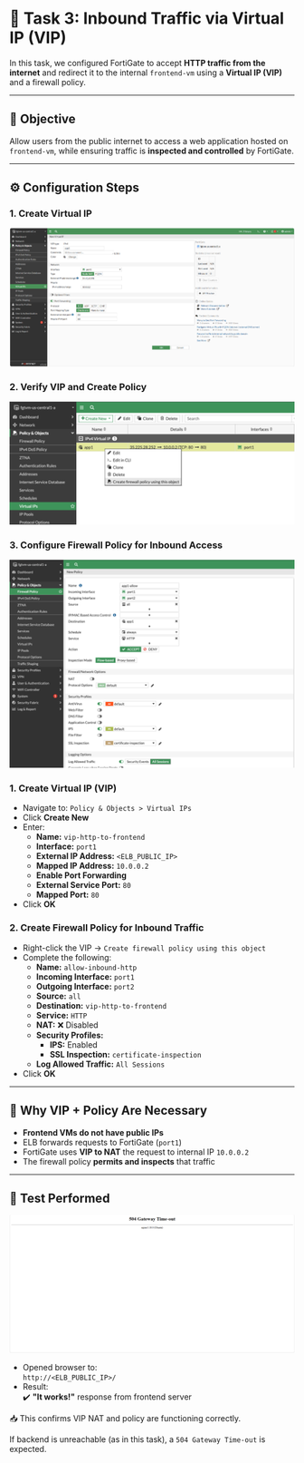 # 🔐 Task 3: Inbound Traffic via Virtual IP (VIP)

In this task, we configured FortiGate to accept **HTTP traffic from the internet** and redirect it to the internal `frontend-vm` using a **Virtual IP (VIP)** and a firewall policy.

---

## 🎯 Objective

Allow users from the public internet to access a web application hosted on `frontend-vm`, while ensuring traffic is **inspected and controlled** by FortiGate.

---

## ⚙️ Configuration Steps

### 1. Create Virtual IP
![VIP Creation](../screenshots/task3-vip-creation.png)

### 2. Verify VIP and Create Policy
![VIP in List](../screenshots/task3-vip-list.png)

### 3. Configure Firewall Policy for Inbound Access
![Inbound Policy Configuration](../screenshots/task3-inbound-policy.png)

### 1. Create Virtual IP (VIP)
- Navigate to: `Policy & Objects > Virtual IPs`
- Click **Create New**
- Enter:
  - **Name:** `vip-http-to-frontend`
  - **Interface:** `port1`
  - **External IP Address:** `<ELB_PUBLIC_IP>`
  - **Mapped IP Address:** `10.0.0.2`
  - **Enable Port Forwarding**
  - **External Service Port:** `80`
  - **Mapped Port:** `80`
- Click **OK**

### 2. Create Firewall Policy for Inbound Traffic
- Right-click the VIP → `Create firewall policy using this object`
- Complete the following:
  - **Name:** `allow-inbound-http`
  - **Incoming Interface:** `port1`
  - **Outgoing Interface:** `port2`
  - **Source:** `all`
  - **Destination:** `vip-http-to-frontend`
  - **Service:** `HTTP`
  - **NAT:** ❌ Disabled
  - **Security Profiles:** 
    - **IPS:** Enabled
    - **SSL Inspection:** `certificate-inspection`
  - **Log Allowed Traffic:** `All Sessions`
- Click **OK**

---

## 📌 Why VIP + Policy Are Necessary

- **Frontend VMs do not have public IPs**
- ELB forwards requests to FortiGate (`port1`)
- FortiGate uses **VIP to NAT** the request to internal IP `10.0.0.2`
- The firewall policy **permits and inspects** that traffic

---

## 🧪 Test Performed

![504 Gateway Timeout Result](../screenshots/task3-504-timeout.png)

- Opened browser to:  
  `http://<ELB_PUBLIC_IP>/`
- Result:  
  ✔️ **"It works!"** response from frontend server

📥 This confirms VIP NAT and policy are functioning correctly.

If backend is unreachable (as in this task), a `504 Gateway Time-out` is expected.

